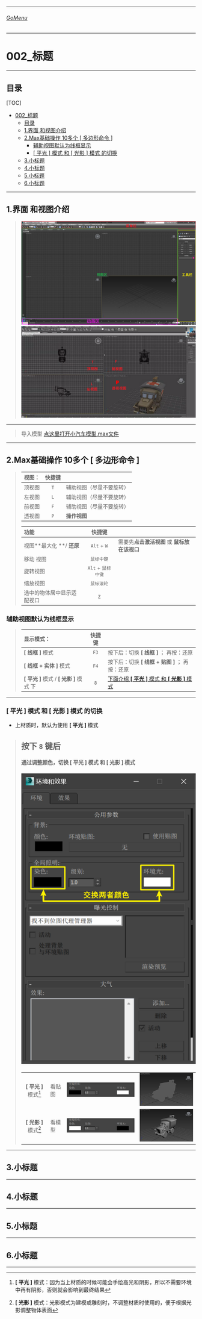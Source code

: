 

___________________________________________________________________________________________
###### [GoMenu](../3DMaxBasicsMenu.md)
___________________________________________________________________________________________
# 002_标题


___________________________________________________________________________________________


## 目录

[TOC]
- [002\_标题](#002_标题)
  - [目录](#目录)
  - [1.界面 和视图介绍](#1界面-和视图介绍)
  - [2.Max基础操作  10多个 \[ 多边形命令 \]](#2max基础操作--10多个--多边形命令-)
    - [辅助视图默认为线框显示](#辅助视图默认为线框显示)
    - [\[ 平光 \] 模式 和 \[ 光影 \] 模式 的切换](#-平光--模式-和--光影--模式-的切换)
  - [3.小标题](#3小标题)
  - [4.小标题](#4小标题)
  - [5.小标题](#5小标题)
  - [6.小标题](#6小标题)


------

## 1.界面 和视图介绍

> ![ebd95f63308e213155b2e3bcdfc0153](./Image/3DMaxBaseV002/ebd95f63308e213155b2e3bcdfc0153.png)![image-20250121221351651](./Image/3DMaxBaseV002/image-20250121221351651.png)

------

> 导入模型  [点这里打开小汽车模型.max文件](部分课件\3DMaxBaseV001\qiche.max)

------

## 2.Max基础操作  10多个 [ 多边形命令 ]

> 
>
> | 视图：     | 快捷键 |                          |
> | ---------- | :----: | ------------------------ |
> | 顶视图 | `T` | 辅助视图（尽量不要旋转） |
> | 左视图 | `L` | 辅助视图（尽量不要旋转） |
> | 前视图 | `F` | 辅助视图（尽量不要旋转） |
> | 透视图 | `P` | **操作视图**             |
>
> | 功能                       |       快捷键       |                                              |
> | :------------------------- | :----------------: | -------------------------------------------- |
> | 视图**最大化 **/ **还原**  |    `Alt` + `W`     | 需要先**点击激活视图** 或 **鼠标放在该视口** |
> | 移动 视图                  |     `鼠标中键`     |                                              |
> | 旋转视图                   | `Alt` + `鼠标中键` |                                              |
> | 缩放视图                   |     `鼠标滚轮`     |                                              |
> | 选中的物体居中显示适配视口 |        `Z`         |                                              |
>

### 辅助视图默认为线框显示

> | 显示模式：                               | 快捷键 |                                                              |
> | :--------------------------------------- | :----: | ------------------------------------------------------------ |
> | **[ 线框 ]** 模式                        |  `F3`  | 按下后：切换 **[ 线框 ]** ； 再按：还原                      |
> | **[ 线框 + 实体 ]** 模式                 |  `F4`  | 按下后：切换 **[ 线框 + 贴图 ]** ； 再按：还原               |
> | **[ 平光 ]** 模式 / **[ 光影 ]** 模式 下 |  `8`   | [下面介绍 **[ 平光 ]** 模式 和 **[ 光影 ]** 模式](#-平光--模式-和--光影--模式-的切换) |

------

###   [ 平光 ] 模式 和 [ 光影 ] 模式 的切换

- 上材质时，默认为使用 **[ 平光 ]** 模式

> ## 按下 `8` 键后
>
> #### 通过调整颜色，切换  [ 平光 ] 模式  和  [ 光影 ] 模式
>
> #### ![image-20250121224901157](./Image/3DMaxBaseV002/image-20250121224901157.png)
>
> |                       |        |                                                              |                                                              |
> | :-------------------: | ------ | :----------------------------------------------------------: | ------------------------------------------------------------ |
> | **[ 平光 ]** 模式[^1] | 看贴图 | ![image-20250121225023190](./Image/3DMaxBaseV002/image-20250121225023191.png) | ![image-20250121225633473](./Image/3DMaxBaseV002/image-20250121225633474.png) |
> | **[ 光影 ]** 模式[^2] | 看模型 | ![image-202501212250346183](./Image/3DMaxBaseV002/image-202501212250346183.png) | ![image-20250121225444531](./Image/3DMaxBaseV002/image-20250121225444532.png) |
>

------

## 3.小标题

> 

------

## 4.小标题

> 

------

## 5.小标题

> 

------

## 6.小标题

> 

------



[^1]: **[ 平光 ]** 模式：因为当上材质的时候可能会手绘高光和阴影，所以不需要环境中再有阴影，否则就会影响到最终结果
[^2]: **[ 光影 ]** 模式：光影模式为建模或雕刻时，不调整材质时使用的，便于根据光影调整物体表面
